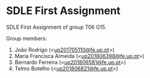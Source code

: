 # SDLE First Assignment

SDLE First Assignment of group T06 G15.

Group members:

1. João Rodrigo (&lt;up201705110@fe.up.pt&gt;)
2. Maria Francisca Almeida (&lt;up201806398@fe.up.pt&gt;)
3. Bernardo Ferreira (&lt;up201806581@fe.up.pt&gt;)
4. Telmo Botelho (&lt;up201806821@fe.up.pt&gt;)
